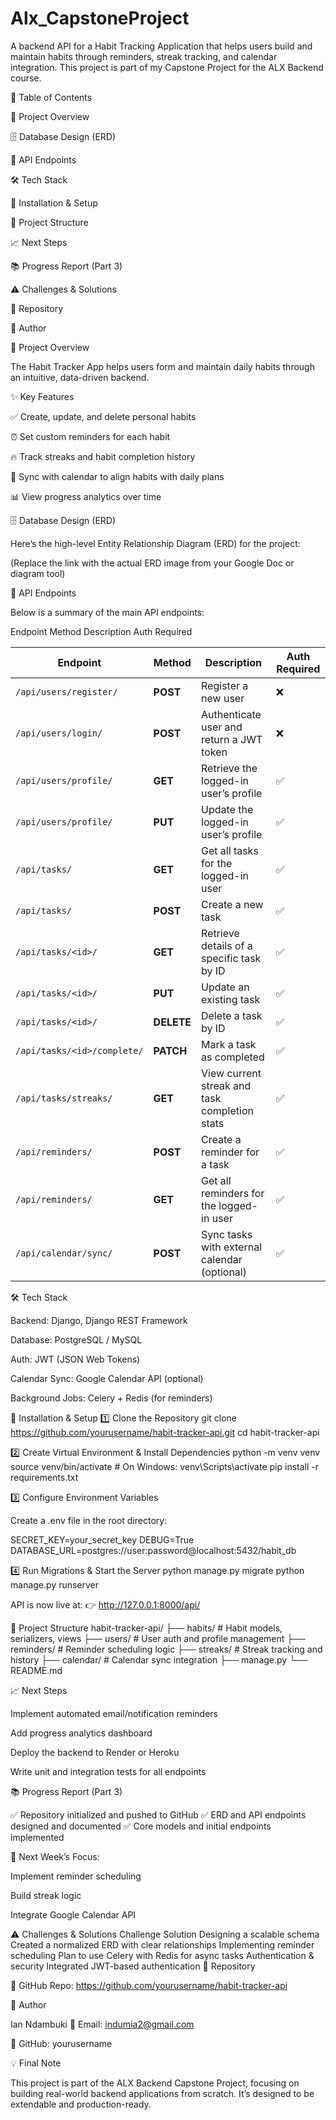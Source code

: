# Alx_CapstoneProject
A backend API for a Habit Tracking Application that helps users build and maintain habits through reminders, streak tracking, and calendar integration.
This project is part of my Capstone Project for the ALX Backend course.

📌 Table of Contents

🚀 Project Overview

🗄️ Database Design (ERD)

📡 API Endpoints

🛠️ Tech Stack

🧪 Installation & Setup

📂 Project Structure

📈 Next Steps

📚 Progress Report (Part 3)

⚠️ Challenges & Solutions

📂 Repository

👤 Author

🚀 Project Overview

The Habit Tracker App helps users form and maintain daily habits through an intuitive, data-driven backend.

✨ Key Features

✅ Create, update, and delete personal habits

⏰ Set custom reminders for each habit

🔥 Track streaks and habit completion history

📅 Sync with calendar to align habits with daily plans

📊 View progress analytics over time

🗄️ Database Design (ERD)

Here’s the high-level Entity Relationship Diagram (ERD) for the project:

(Replace the link with the actual ERD image from your Google Doc or diagram tool)

📡 API Endpoints

Below is a summary of the main API endpoints:

Endpoint	Method	Description	Auth Required

| Endpoint                    | Method     | Description                                   | Auth Required |
| --------------------------- | ---------- | --------------------------------------------- | ------------- |
| `/api/users/register/`      | **POST**   | Register a new user                           | ❌             |
| `/api/users/login/`         | **POST**   | Authenticate user and return a JWT token      | ❌             |
| `/api/users/profile/`       | **GET**    | Retrieve the logged-in user’s profile         | ✅             |
| `/api/users/profile/`       | **PUT**    | Update the logged-in user’s profile           | ✅             |
| `/api/tasks/`               | **GET**    | Get all tasks for the logged-in user          | ✅             |
| `/api/tasks/`               | **POST**   | Create a new task                             | ✅             |
| `/api/tasks/<id>/`          | **GET**    | Retrieve details of a specific task by ID     | ✅             |
| `/api/tasks/<id>/`          | **PUT**    | Update an existing task                       | ✅             |
| `/api/tasks/<id>/`          | **DELETE** | Delete a task by ID                           | ✅             |
| `/api/tasks/<id>/complete/` | **PATCH**  | Mark a task as completed                      | ✅             |
| `/api/tasks/streaks/`       | **GET**    | View current streak and task completion stats | ✅             |
| `/api/reminders/`           | **POST**   | Create a reminder for a task                  | ✅             |
| `/api/reminders/`           | **GET**    | Get all reminders for the logged-in user      | ✅             |
| `/api/calendar/sync/`       | **POST**   | Sync tasks with external calendar (optional)  | ✅             |


🛠️ Tech Stack

Backend: Django, Django REST Framework

Database: PostgreSQL / MySQL

Auth: JWT (JSON Web Tokens)

Calendar Sync: Google Calendar API (optional)

Background Jobs: Celery + Redis (for reminders)

🧪 Installation & Setup
1️⃣ Clone the Repository
git clone https://github.com/yourusername/habit-tracker-api.git
cd habit-tracker-api

2️⃣ Create Virtual Environment & Install Dependencies
python -m venv venv
source venv/bin/activate    # On Windows: venv\Scripts\activate
pip install -r requirements.txt

3️⃣ Configure Environment Variables

Create a .env file in the root directory:

SECRET_KEY=your_secret_key
DEBUG=True
DATABASE_URL=postgres://user:password@localhost:5432/habit_db

4️⃣ Run Migrations & Start the Server
python manage.py migrate
python manage.py runserver


API is now live at:
👉 http://127.0.0.1:8000/api/

📂 Project Structure
habit-tracker-api/
├── habits/               # Habit models, serializers, views
├── users/                # User auth and profile management
├── reminders/            # Reminder scheduling logic
├── streaks/              # Streak tracking and history
├── calendar/             # Calendar sync integration
├── manage.py
└── README.md

📈 Next Steps

 Implement automated email/notification reminders

 Add progress analytics dashboard

 Deploy the backend to Render or Heroku

 Write unit and integration tests for all endpoints

📚 Progress Report (Part 3)

✅ Repository initialized and pushed to GitHub
✅ ERD and API endpoints designed and documented
✅ Core models and initial endpoints implemented

🎯 Next Week’s Focus:

Implement reminder scheduling

Build streak logic

Integrate Google Calendar API

⚠️ Challenges & Solutions
Challenge	Solution
Designing a scalable schema	Created a normalized ERD with clear relationships
Implementing reminder scheduling	Plan to use Celery with Redis for async tasks
Authentication & security	Integrated JWT-based authentication
📂 Repository

🔗 GitHub Repo: https://github.com/yourusername/habit-tracker-api

👤 Author

Ian Ndambuki
📧 Email: indumia2@gmail.com

🐙 GitHub: yourusername

💡 Final Note

This project is part of the ALX Backend Capstone Project, focusing on building real-world backend applications from scratch. It’s designed to be extendable and production-ready.
